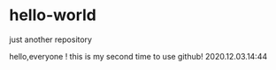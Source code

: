# hello-world
just another repository

hello,everyone !
this is my second time to use github!
2020.12.03.14:44
